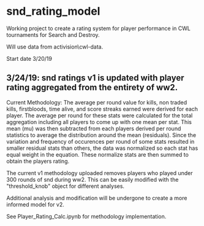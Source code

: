 # snd_rating_model

Working project to create a rating system for player performance in CWL tournaments for Search and Destroy.

Will use data from activision\cwl-data.

Start date 3/20/19


3/24/19: snd ratings v1 is updated with player rating aggregated from the entirety of ww2.
-----------------------------------------------------------------------------------------------------------------------------------------

Current Methodology: The average per round value for kills, non traded kills, firstbloods, time alive, and score streaks earned were derived for each player. The average per round for these stats were calculated for the total aggregation including all players to come up with one mean per stat. This mean (mu) was then subtracted from each players derived per round statistics to average the distribution around the mean (residuals). Since the variation and frequency of occurences per round of some stats resulted in smaller residual stats than others, the data was normalized so each stat has equal weight in the equation. These normalize stats are then summed to obtain the players rating.

The current v1 methodology uploaded removes players who played under 300 rounds of snd during ww2. This can be easily modified with the "threshold_knob" object for different analyses. 
  
Additional analysis and modification will be undergone to create a more informed model for v2.

See Player_Rating_Calc.ipynb for methodology implementation.

